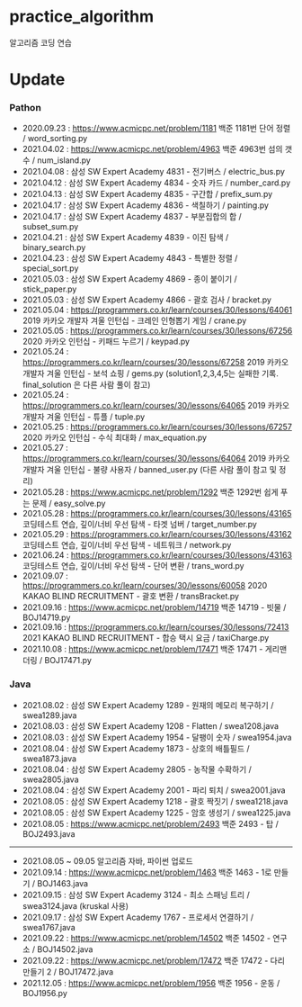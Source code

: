# practice_algorithm

알고리즘 코딩 연습

# Update
### Pathon
- 2020.09.23 : https://www.acmicpc.net/problem/1181 백준 1181번 단어 정렬 / word_sorting.py
- 2021.04.02 : https://www.acmicpc.net/problem/4963 백준 4963번 섬의 갯수 / num_island.py
- 2021.04.08 : 삼성 SW Expert Academy 4831 - 전기버스 / electric_bus.py
- 2021.04.12 : 삼성 SW Expert Academy 4834 - 숫자 카드 / number_card.py
- 2021.04.13 : 삼성 SW Expert Academy 4835 - 구간합 / prefix_sum.py
- 2021.04.17 : 삼성 SW Expert Academy 4836 - 색칠하기 / painting.py
- 2021.04.17 : 삼성 SW Expert Academy 4837 - 부분집합의 합 / subset_sum.py
- 2021.04.21 : 삼성 SW Expert Academy 4839 - 이진 탐색 / binary_search.py
- 2021.04.23 : 삼성 SW Expert Academy 4843 - 특별한 정렬 / special_sort.py
- 2021.05.03 : 삼성 SW Expert Academy 4869 - 종이 붙이기 / stick_paper.py
- 2021.05.03 : 삼성 SW Expert Academy 4866 - 괄호 검사 / bracket.py
- 2021.05.04 : https://programmers.co.kr/learn/courses/30/lessons/64061 2019 카카오 개발자 겨울 인턴십 - 크레인 인형뽑기 게임 / crane.py
- 2021.05.05 : https://programmers.co.kr/learn/courses/30/lessons/67256 2020 카카오 인턴십 - 키패드 누르기 / keypad.py
- 2021.05.24 : https://programmers.co.kr/learn/courses/30/lessons/67258 2019 카카오 개발자 겨울 인턴십 - 보석 쇼핑 / gems.py (solution1,2,3,4,5는 실패한 기록. final_solution 은 다른 사람 풀이 참고)
- 2021.05.24 : https://programmers.co.kr/learn/courses/30/lessons/64065 2019 카카오 개발자 겨울 인턴십 - 튜플 / tuple.py
- 2021.05.25 : https://programmers.co.kr/learn/courses/30/lessons/67257 2020 카카오 인턴십 - 수식 최대화 / max_equation.py
- 2021.05.27 : https://programmers.co.kr/learn/courses/30/lessons/64064 2019 카카오 개발자 겨울 인턴십 - 불량 사용자 / banned_user.py (다른 사람 풀이 참고 및 정리)
- 2021.05.28 : https://www.acmicpc.net/problem/1292 백준 1292번 쉽게 푸는 문제 / easy_solve.py
- 2021.05.28 : https://programmers.co.kr/learn/courses/30/lessons/43165 코딩테스트 연습, 깊이/너비 우선 탐색 - 타겟 넘버 / target_number.py
- 2021.05.29 : https://programmers.co.kr/learn/courses/30/lessons/43162 코딩테스트 연습, 깊이/너비 우선 탐색 - 네트워크 / network.py
- 2021.06.24 : https://programmers.co.kr/learn/courses/30/lessons/43163 코딩테스트 연습, 깊이/너비 우선 탐색 - 단어 변환 / trans_word.py
- 2021.09.07 : https://programmers.co.kr/learn/courses/30/lessons/60058 2020 KAKAO BLIND RECRUITMENT - 괄호 변환 / transBracket.py
- 2021.09.16 : https://www.acmicpc.net/problem/14719 백준 14719 - 빗물 / BOJ14719.py
- 2021.09.16 : https://programmers.co.kr/learn/courses/30/lessons/72413 2021 KAKAO BLIND RECRUITMENT - 합승 택시 요금 / taxiCharge.py
- 2021.10.08 : https://www.acmicpc.net/problem/17471 백준 17471 - 게리맨더링 / BOJ17471.py

### Java
- 2021.08.02 : 삼성 SW Expert Academy 1289 - 원재의 메모리 복구하기 / swea1289.java
- 2021.08.03 : 삼성 SW Expert Academy 1208 - Flatten / swea1208.java
- 2021.08.03 : 삼성 SW Expert Academy 1954 - 달팽이 숫자 / swea1954.java
- 2021.08.04 : 삼성 SW Expert Academy 1873 - 상호의 배틀필드 / swea1873.java
- 2021.08.04 : 삼성 SW Expert Academy 2805 - 농작물 수확하기 / swea2805.java
- 2021.08.04 : 삼성 SW Expert Academy 2001 - 파리 퇴치 / swea2001.java
- 2021.08.05 : 삼성 SW Expert Academy 1218 - 괄호 짝짓기 / swea1218.java
- 2021.08.05 : 삼성 SW Expert Academy 1225 - 암호 생성기 / swea1225.java
- 2021.08.05 : https://www.acmicpc.net/problem/2493 백준 2493 - 탑 / BOJ2493.java
---
- 2021.08.05 ~ 09.05 알고리즘 자바, 파이썬 업로드
- 2021.09.14 : https://www.acmicpc.net/problem/1463 백준 1463 - 1로 만들기 / BOJ1463.java
- 2021.09.15 : 삼성 SW Expert Academy 3124 - 최소 스패닝 트리 / swea3124.java (kruskal 사용)
- 2021.09.17 : 삼성 SW Expert Academy 1767 - 프로세서 연결하기 / swea1767.java
- 2021.09.22 : https://www.acmicpc.net/problem/14502 백준 14502 - 연구소 / BOJ14502.java
- 2021.09.22 : https://www.acmicpc.net/problem/17472 백준 17472 - 다리 만들기 2 / BOJ17472.java
- 2021.12.05 : https://www.acmicpc.net/problem/1956 백준 1956 - 운동 / BOJ1956.py